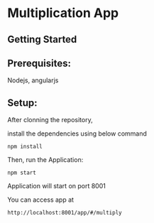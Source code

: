 # Multiplication App

## Getting Started


## Prerequisites:
Nodejs,
angularjs

## Setup:

After clonning the repository,

install the dependencies using below command

```
npm install
```

Then, run the Application:

```
npm start
```
Application will start on port 8001

You can access app at 

```
http://localhost:8001/app/#/multiply
```